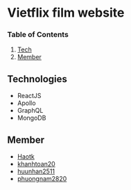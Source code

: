 # **Vietflix film website**

### Table of Contents
1. [Tech](#tech)
2. [Member](#member)


## Technologies <a name="tech"><a/>
- ReactJS
- Apollo
- GraphQL
- MongoDB

## Member <a name="member"></a>
- [Haotk](https://github.com/Haotk)
- [khanhtoan20](https://github.com/khanhtoan20)
- [huunhan2511](https://github.com/huunhan2511)
- [phuongnam2820](https://github.com/phuongnam2811)
